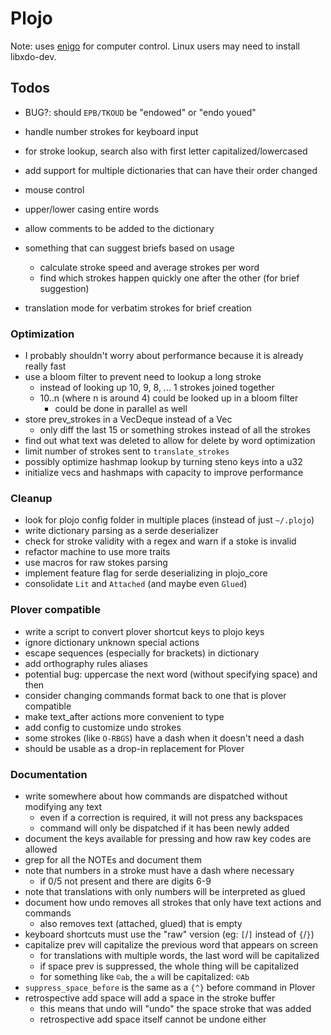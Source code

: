 # Plojo

Note: uses [enigo](https://crates.io/crates/enigo) for computer control. Linux
users may need to install libxdo-dev.

## Todos

- BUG?: should `EPB/TKOUD` be "endowed" or "endo youed"
- handle number strokes for keyboard input
- for stroke lookup, search also with first letter capitalized/lowercased
- add support for multiple dictionaries that can have their order changed

- mouse control
- upper/lower casing entire words
- allow comments to be added to the dictionary
- something that can suggest briefs based on usage
  - calculate stroke speed and average strokes per word
  - find which strokes happen quickly one after the other (for brief suggestion)
- translation mode for verbatim strokes for brief creation

### Optimization
- I probably shouldn't worry about performance because it is already really fast
- use a bloom filter to prevent need to lookup a long stroke
  - instead of looking up 10, 9, 8, ... 1 strokes joined together
  - 10..n (where n is around 4) could be looked up in a bloom filter
    - could be done in parallel as well
- store prev_strokes in a VecDeque instead of a Vec
  - only diff the last 15 or something strokes instead of all the strokes
- find out what text was deleted to allow for delete by word optimization
- limit number of strokes sent to `translate_strokes`
- possibly optimize hashmap lookup by turning steno keys into a u32
- initialize vecs and hashmaps with capacity to improve performance

### Cleanup
- look for plojo config folder in multiple places (instead of just `~/.plojo`)
- write dictionary parsing as a serde deserializer
- check for stroke validity with a regex and warn if a stoke is invalid
- refactor machine to use more traits
- use macros for raw stokes parsing
- implement feature flag for serde deserializing in plojo_core
- consolidate `Lit` and `Attached` (and maybe even `Glued`)

### Plover compatible
- write a script to convert plover shortcut keys to plojo keys
- ignore dictionary unknown special actions
- escape sequences (especially for brackets) in dictionary
- add orthography rules aliases
- potential bug: uppercase the next word (without specifying space) and then
- consider changing commands format back to one that is plover compatible
- make text_after actions more convenient to type
- add config to customize undo strokes
- some strokes (like `O-RBGS`) have a dash when it doesn't need a dash
- should be usable as a drop-in replacement for Plover

### Documentation
- write somewhere about how commands are dispatched without modifying any text
  - even if a correction is required, it will not press any backspaces
  - command will only be dispatched if it has been newly added
- document the keys available for pressing and how raw key codes are allowed
- grep for all the NOTEs and document them
- note that numbers in a stroke must have a dash where necessary
  - if 0/5 not present and there are digits 6-9
- note that translations with only numbers will be interpreted as glued
- document how undo removes all strokes that only have text actions and commands
  - also removes text (attached, glued) that is empty
- keyboard shortcuts must use the "raw" version (eg: `[`/`]` instead of `{`/`}`)
- capitalize prev will capitalize the previous word that appears on screen
  - for translations with multiple words, the last word will be capitalized
  - if space prev is suppressed, the whole thing will be capitalized
  - for something like `©ab`, the `a` will be capitalized: `©Ab`
- `suppress_space_before` is the same as a `{^}` before command in Plover
- retrospective add space will add a space in the stroke buffer
  - this means that undo will "undo" the space stroke that was added
  - retrospective add space itself cannot be undone either
